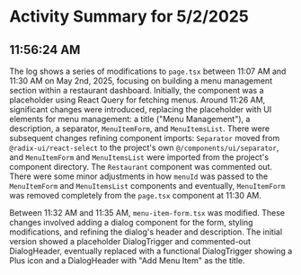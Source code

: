 # Activity Summary for 5/2/2025

## 11:56:24 AM
The log shows a series of modifications to `page.tsx`  between 11:07 AM and 11:30 AM on May 2nd, 2025, focusing on building a menu management section within a restaurant dashboard. Initially, the component was a placeholder using React Query for fetching menus.  Around 11:26 AM, significant changes were introduced, replacing the placeholder with UI elements for menu management: a title ("Menu Management"), a description, a separator,  `MenuItemForm`, and `MenuItemsList`.  There were subsequent changes refining component imports: `Separator` moved from `@radix-ui/react-select` to the project's own `@/components/ui/separator`, and `MenuItemForm` and `MenuItemsList` were imported from the project's component directory.  The `Restaurant` component was commented out.  There were some minor adjustments in how `menuId` was passed to the `MenuItemForm` and `MenuItemsList` components and eventually, `MenuItemForm` was removed completely from the `page.tsx` component at 11:30 AM.


Between 11:32 AM and 11:35 AM, `menu-item-form.tsx` was modified.  These changes involved adding a dialog component for the form, styling modifications, and refining the dialog's header and description. The initial version showed a placeholder DialogTrigger and commented-out DialogHeader, eventually replaced with a functional DialogTrigger showing a Plus icon and a DialogHeader with "Add Menu Item" as the title.

